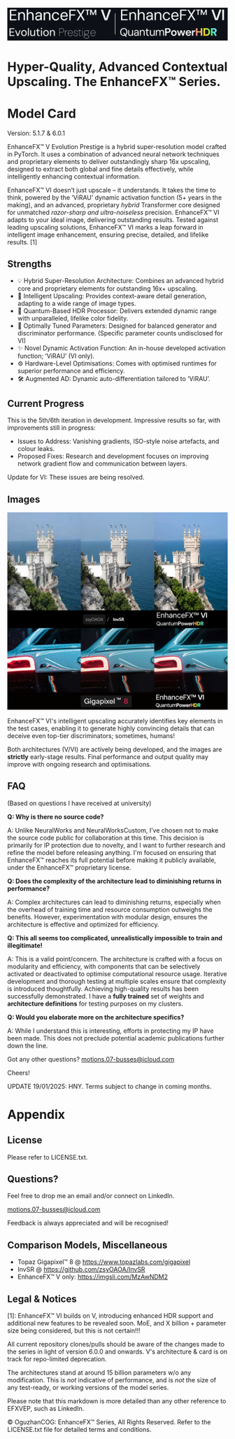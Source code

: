 <p align="center">
  <img src="Logos/EFXBanner.png" />
</p>

# Hyper-Quality, Advanced Contextual Upscaling. The EnhanceFX™ Series.

# Model Card

Version: 5.1.7 & 6.0.1

EnhanceFX™ V Evolution Prestige is a hybrid super-resolution model crafted in PyTorch. It uses a combination of advanced neural network techniques and proprietary elements to deliver outstandingly sharp 16x upscaling, designed to extract both global and fine details effectively, while intelligently enhancing contextual information.

EnhanceFX™ VI doesn’t just upscale – it understands. It takes the time to think, powered by the ‘ViRAU’ dynamic activation function (5+ years in the making), and an advanced, proprietary *hybrid* Transformer core designed for unmatched *razor-sharp and ultra-noiseless* precision. EnhanceFX™ VI adapts to your ideal image, delivering outstanding results. Tested against leading upscaling solutions, EnhanceFX™ VI marks a leap forward in intelligent image enhancement, ensuring precise, detailed, and lifelike results. [1]

## Strengths

- 💡 Hybrid Super-Resolution Architecture: Combines an advanced hybrid core and proprietary elements for outstanding 16x+ upscaling.
- 🧠 Intelligent Upscaling: Provides context-aware detail generation, adapting to a wide range of image types.
- 🌈 Quantum-Based HDR Processor: Delivers extended dynamic range with unparalleled, lifelike color fidelity.
- 🎯 Optimally Tuned Parameters: Designed for balanced generator and discriminator performance. (Specific parameter counts undisclosed for VI)
- ✨ Novel Dynamic Activation Function: An in-house developed activation function; ‘ViRAU’ (VI only).
- ⚙️ Hardware-Level Optimisations: Comes with optimised runtimes for superior performance and efficiency.
- 🛠️ Augmented AD: Dynamic auto-differentiation tailored to ‘ViRAU’.

## Current Progress

This is the 5th/6th iteration in development. Impressive results so far, with improvements still in progress:

- Issues to Address: Vanishing gradients, ISO-style noise artefacts, and colour leaks.
- Proposed Fixes: Research and development focuses on improving network gradient flow and communication between layers.

Update for VI: These issues are being resolved.

## Images

<p align="center">
  <img src="Images/Comparisons-LinkedIn.png" />
</p>

EnhanceFX™ VI's intelligent upscaling accurately identifies key elements in the test cases, enabling it to generate highly convincing details that can deceive even top-tier discriminators; sometimes, humans!

Both architectures (V/VI) are actively being developed, and the images are **strictly** early-stage results. Final performance and output quality may improve with ongoing research and optimisations.

## FAQ

(Based on questions I have received at university)

**Q: Why is there no source code?**

A: Unlike NeuralWorks and NeuralWorksCustom, I’ve chosen not to make the source code public for collaboration at this time. This decision is primarily for IP protection due to novelty, and I want to further research and refine the model before releasing anything. I'm focused on ensuring that EnhanceFX™ reaches its full potential before making it publicly available, under the EnhanceFX™ proprietary license.

**Q: Does the complexity of the architecture lead to diminishing returns in performance?**

A: Complex architectures can lead to diminishing returns, especially when the overhead of training time and resource consumption outweighs the benefits. However, experimentation with modular design, ensures the architecture is effective and optimized for efficiency.

**Q: This all seems too complicated, unrealistically impossible to train and illegitimate!**

A: This is a valid point/concern. The architecture is crafted with a focus on modularity and efficiency, with components that can be selectively activated or deactivated to optimise computational resource usage. Iterative development and thorough testing at multiple scales ensure that complexity is introduced thoughtfully. Achieving high-quality results has been successfully demonstrated. I have a **fully trained** set of weights and **architecture definitions** for testing purposes on my clusters.

**Q: Would you elaborate more on the architecture specifics?**

A: While I understand this is interesting, efforts in protecting my IP have been made. This does not preclude potential academic publications further down the line.

Got any other questions? motions.07-busses@icloud.com

Cheers!

UPDATE 19/01/2025: HNY. Terms subject to change in coming months.

# Appendix

## License

Please refer to LICENSE.txt.

## Questions?

Feel free to drop me an email and/or connect on LinkedIn.

motions.07-busses@icloud.com

Feedback is always appreciated and will be recognised!

## Comparison Models, Miscellaneous

- Topaz Gigapixel™ 8 @ https://www.topazlabs.com/gigapixel
- InvSR @ https://github.com/zsyOAOA/InvSR
- EnhanceFX™ V only: https://imgsli.com/MzAwNDM2

## Legal & Notices

[1]: EnhanceFX™ VI builds on V, introducing enhanced HDR support and additional new features to be revealed soon. MoE, and X billion + parameter size being considered, but this is not certain!!!

All current repository clones/pulls should be aware of the changes made to the series in light of version 6.0.0 and onwards. V's architecture & card is on track for repo-limited deprecation.

The architectures stand at around 15 billion parameters w/o any modification. This is *not* indicative of performance, and is *not* the size of any test-ready, or working versions of the model series.

Please note that this markdown is more detailed than any other reference to EFXVEP, such as LinkedIn.

© OguzhanCOG: EnhanceFX™ Series, All Rights Reserved.
Refer to the LICENSE.txt file for detailed terms and conditions.

